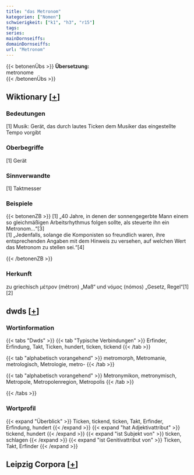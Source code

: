 ```yaml
---
title: "das Metronom"
kategorien: ["Nomen"]
schwierigkeit: ["k1", "h3", "r15"]
tags:
series:
mainDornseiffs:
domainDornseiffs:
url: "Metronom"
---
```


{{< betonenÜbs >}}
**Übersetzung:**  
metronome  
{{< /betonenÜbs >}}

## Wiktionary [[+](https://de.wiktionary.org/wiki/Metronom)]

### Bedeutungen
[1] Musik: Gerät, das durch lautes Ticken dem Musiker das eingestellte Tempo vorgibt  

### Oberbegriffe
[1] Gerät  

### Sinnverwandte
[1] Taktmesser  

### Beispiele
{{< betonenZB >}}
[1] „40 Jahre, in denen der sonnengegerbte Mann einem so gleichmäßigen Arbeitsrhythmus folgen sollte, als steuerte ihn ein Metronom...“[3]  
[1] „Jedenfalls, solange die Komponisten so freundlich waren, ihre entsprechenden Angaben mit dem Hinweis zu versehen, auf welchen Wert das Metronom zu stellen sei.“[4]  

{{< /betonenZB >}}
### Herkunft
zu griechisch μέτρον (métron)  „Maß“ und νόμος (nómos) „Gesetz, Regel“[1][2]  



## dwds [[+](https://www.dwds.de/wb/Metronom)]

### Wortinformation
{{< tabs "Dwds" >}}
{{< tab "Typische Verbindungen" >}}
Erfinder, Erfindung, Takt, Ticken, hundert, ticken, tickend
{{< /tab >}}

{{< tab "alphabetisch vorangehend" >}}
metromorph, Metromanie, metrologisch, Metrologie, metro-
{{< /tab >}}

{{< tab "alphabetisch vorangehend" >}}
Metronymikon, metronymisch, Metropole, Metropolenregion, Metropolis
{{< /tab >}}

{{< /tabs >}}

### Wortprofil
{{< expand "Überblick" >}} Ticken, tickend, ticken, Takt, Erfinder, Erfindung, hundert {{< /expand >}}
{{< expand "hat Adjektivattribut" >}} tickend, hundert {{< /expand >}}
{{< expand "ist Subjekt von" >}} ticken, schlagen {{< /expand >}}
{{< expand "ist Genitivattribut von" >}} Ticken, Takt, Erfinder {{< /expand >}}

## Leipzig Corpora [[+](https://corpora.uni-leipzig.de/en/res?word=Metronom&corpusId=deu_newscrawl-public_2018)]

